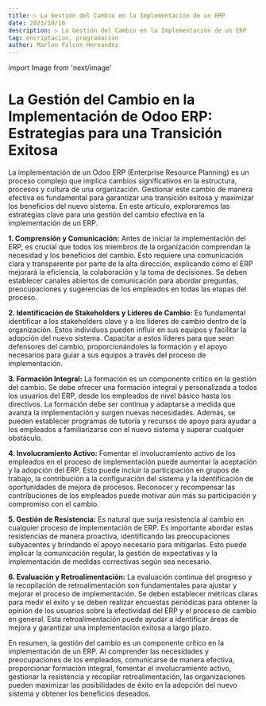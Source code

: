 ```yaml
---
title: ▷ La Gestión del Cambio en la Implementación de un ERP
date: 2023/10/16
description: ▷ La Gestión del Cambio en la Implementación de un ERP
tag: encriptacion, programacion
author: Marlon Falcon Hernandez
---
```

import Image from 'next/image'

# La Gestión del Cambio en la Implementación de Odoo ERP: Estrategias para una Transición Exitosa

La implementación de un Odoo ERP (Enterprise Resource Planning) es un proceso complejo que implica cambios significativos en la estructura, procesos y cultura de una organización. Gestionar este cambio de manera efectiva es fundamental para garantizar una transición exitosa y maximizar los beneficios del nuevo sistema. En este artículo, exploraremos las estrategias clave para una gestión del cambio efectiva en la implementación de un ERP.

**1. Comprensión y Comunicación:** Antes de iniciar la implementación del ERP, es crucial que todos los miembros de la organización comprendan la necesidad y los beneficios del cambio. Esto requiere una comunicación clara y transparente por parte de la alta dirección, explicando cómo el ERP mejorará la eficiencia, la colaboración y la toma de decisiones. Se deben establecer canales abiertos de comunicación para abordar preguntas, preocupaciones y sugerencias de los empleados en todas las etapas del proceso.

**2. Identificación de Stakeholders y Líderes de Cambio:** Es fundamental identificar a los stakeholders clave y a los líderes de cambio dentro de la organización. Estos individuos pueden influir en sus equipos y facilitar la adopción del nuevo sistema. Capacitar a estos líderes para que sean defensores del cambio, proporcionándoles la formación y el apoyo necesarios para guiar a sus equipos a través del proceso de implementación.

**3. Formación Integral:** La formación es un componente crítico en la gestión del cambio. Se debe ofrecer una formación integral y personalizada a todos los usuarios del ERP, desde los empleados de nivel básico hasta los directivos. La formación debe ser continua y adaptarse a medida que avanza la implementación y surgen nuevas necesidades. Además, se pueden establecer programas de tutoría y recursos de apoyo para ayudar a los empleados a familiarizarse con el nuevo sistema y superar cualquier obstáculo.

**4. Involucramiento Activo:** Fomentar el involucramiento activo de los empleados en el proceso de implementación puede aumentar la aceptación y la adopción del ERP. Esto puede incluir la participación en grupos de trabajo, la contribución a la configuración del sistema y la identificación de oportunidades de mejora de procesos. Reconocer y recompensar las contribuciones de los empleados puede motivar aún más su participación y compromiso con el cambio.

**5. Gestión de Resistencia:** Es natural que surja resistencia al cambio en cualquier proceso de implementación de ERP. Es importante abordar estas resistencias de manera proactiva, identificando las preocupaciones subyacentes y brindando el apoyo necesario para mitigarlas. Esto puede implicar la comunicación regular, la gestión de expectativas y la implementación de medidas correctivas según sea necesario.

**6. Evaluación y Retroalimentación:** La evaluación continua del progreso y la recopilación de retroalimentación son fundamentales para ajustar y mejorar el proceso de implementación. Se deben establecer métricas claras para medir el éxito y se deben realizar encuestas periódicas para obtener la opinión de los usuarios sobre la efectividad del ERP y el proceso de cambio en general. Esta retroalimentación puede ayudar a identificar áreas de mejora y garantizar una implementación exitosa a largo plazo.

En resumen, la gestión del cambio es un componente crítico en la implementación de un ERP. Al comprender las necesidades y preocupaciones de los empleados, comunicarse de manera efectiva, proporcionar formación integral, fomentar el involucramiento activo, gestionar la resistencia y recopilar retroalimentación, las organizaciones pueden maximizar las posibilidades de éxito en la adopción del nuevo sistema y obtener los beneficios deseados.